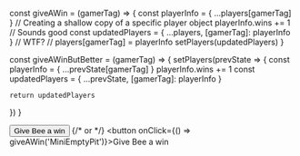 const giveAWin = (gamerTag) => {
    const playerInfo = { ...players[gamerTag] } // Creating a shallow copy of a specific player object
    playerInfo.wins += 1 // Sounds good
    const updatedPlayers = { ...players, [gamerTag]: playerInfo } // WTF?
    // players[gamerTag] = playerInfo
    setPlayers(updatedPlayers)
  }


const giveAWinButBetter = (gamerTag) => {
  setPlayers(prevState => {
    const playerInfo = { ...prevState[gamerTag] }
    playerInfo.wins += 1
    const updatedPlayers = { ...prevState, [gamerTag]: playerInfo }

    return updatedPlayers
  })
}

<button onClick={giveBeeAWin}>Give Bee a win</button>
    {/* or */}
<button onClick={() => giveAWin('MiniEmptyPit')}>Give Bee a win</button>
